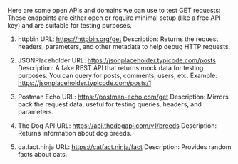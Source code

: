 Here are some open APIs and domains we can use to test GET requests:
These endpoints are either open or require minimal setup (like a free API key) and are suitable for testing purposes.

1. httpbin
URL: https://httpbin.org/get
Description: Returns the request headers, parameters, and other metadata to help debug HTTP requests.

2. JSONPlaceholder
URL: https://jsonplaceholder.typicode.com/posts
Description: A fake REST API that returns mock data for testing purposes. You can query for posts, comments, users, etc.
Example: https://jsonplaceholder.typicode.com/posts/1

3. Postman Echo
URL: https://postman-echo.com/get
Description: Mirrors back the request data, useful for testing queries, headers, and parameters.

5. The Dog API
URL: https://api.thedogapi.com/v1/breeds
Description: Returns information about dog breeds.

6. catfact.ninja
URL: https://catfact.ninja/fact
Description: Provides random facts about cats.

